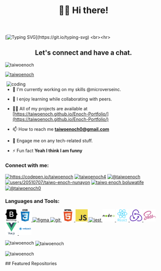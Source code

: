 ## <h1 align='center' style ='margin:30px'>👋🏼 Hi there!</h1><br>
[![Typing SVG](https://readme-typing-svg.demolab.com?font=Fira+Code&size=40&pause=1000&center=true&vCenter=true&width=1000&height=52&lines=Welcome,+and+thank+you+for+visiting!;I+am+Enoch,+a+Full+Stack+Developer;and+I+am+open+to+OPPORTUNITIES.)](https://git.io/typing-svg)
<br><hr>
<h2 align="center">Let's connect and have a chat.</h2>

<p align="left"> <img src="https://komarev.com/ghpvc/?username=taiwoenoch&label=Profile%20views&color=0e75b6&style=flat" alt="taiwoenoch" /> </p>

<p align="left"> <a href="https://github.com/ryo-ma/github-profile-trophy"><img src="https://github-profile-trophy.vercel.app/?username=taiwoenoch" alt="taiwoenoch" /></a> </p>

<img align="right" alt="coding" width="500" src="https://media3.giphy.com/media/v1.Y2lkPTc5MGI3NjExOTM0N2NkYzJlNzZlOGZkMmY3Y2VhZjAwY2JkMTc2NWVlMmJjZWVlZCZjdD1n/qgQUggAC3Pfv687qPC/giphy.gif">

- 🔭 I'm currently working on my skills @microverseinc.

- 🤝  I enjoy learning while collaborating with peers.

- 👨‍💻 All of my projects are available at [https://taiwoenoch.github.io/Enoch-Portfolio/](https://taiwoenoch.github.io/Enoch-Portfolio/)

- 📫 How to reach me **taiwoenoch0@gmail.com**

- 💬  Engage me on any tech-related stuff.

- ⚡ Fun fact **Yeah I think I am funny**

<h3 align="left">Connect with me:</h3>
<p align="left">
<a href="https://codepen.io/https://codepen.io/taiwoenoch" target="blank"><img align="center" src="https://raw.githubusercontent.com/rahuldkjain/github-profile-readme-generator/master/src/images/icons/Social/codepen.svg" alt="https://codepen.io/taiwoenoch" height="30" width="40" /></a>
<a href="https://twitter.com/taiwoenoch4" target="blank"><img align="center" src="https://raw.githubusercontent.com/rahuldkjain/github-profile-readme-generator/master/src/images/icons/Social/twitter.svg" alt="taiwoenoch4" height="30" width="40" /></a>
<a href="https://linkedin.com/in/@taiwoenoch" target="blank"><img align="center" src="https://raw.githubusercontent.com/rahuldkjain/github-profile-readme-generator/master/src/images/icons/Social/linked-in-alt.svg" alt="@taiwoenoch" height="30" width="40" /></a>
<a href="https://stackoverflow.com/users/users/20510707/taiwo-enoch-nunayon" target="blank"><img align="center" src="https://raw.githubusercontent.com/rahuldkjain/github-profile-readme-generator/master/src/images/icons/Social/stack-overflow.svg" alt="users/20510707/taiwo-enoch-nunayon" height="30" width="40" /></a>
<a href="https://fb.com/taiwo enoch boluwatife" target="blank"><img align="center" src="https://raw.githubusercontent.com/rahuldkjain/github-profile-readme-generator/master/src/images/icons/Social/facebook.svg" alt="taiwo enoch boluwatife" height="30" width="40" /></a>
<a href="https://medium.com/@taiwoenoch0" target="blank"><img align="center" src="https://raw.githubusercontent.com/rahuldkjain/github-profile-readme-generator/master/src/images/icons/Social/medium.svg" alt="@taiwoenoch0" height="30" width="40" /></a>
</p>

<h3 align="left">Languages and Tools:</h3>
<p align="left"> <a href="https://getbootstrap.com" target="_blank" rel="noreferrer"> <img src="https://raw.githubusercontent.com/devicons/devicon/master/icons/bootstrap/bootstrap-plain-wordmark.svg" alt="bootstrap" width="40" height="40"/> </a> <a href="https://www.w3schools.com/css/" target="_blank" rel="noreferrer"> <img src="https://raw.githubusercontent.com/devicons/devicon/master/icons/css3/css3-original-wordmark.svg" alt="css3" width="40" height="40"/> </a> <a href="https://www.figma.com/" target="_blank" rel="noreferrer"> <img src="https://www.vectorlogo.zone/logos/figma/figma-icon.svg" alt="figma" width="40" height="40"/> </a> <a href="https://git-scm.com/" target="_blank" rel="noreferrer"> <img src="https://www.vectorlogo.zone/logos/git-scm/git-scm-icon.svg" alt="git" width="40" height="40"/> </a> <a href="https://www.w3.org/html/" target="_blank" rel="noreferrer"> <img src="https://raw.githubusercontent.com/devicons/devicon/master/icons/html5/html5-original-wordmark.svg" alt="html5" width="40" height="40"/> </a> <a href="https://developer.mozilla.org/en-US/docs/Web/JavaScript" target="_blank" rel="noreferrer"> <img src="https://raw.githubusercontent.com/devicons/devicon/master/icons/javascript/javascript-original.svg" alt="javascript" width="40" height="40"/> </a> <a href="https://jestjs.io" target="_blank" rel="noreferrer"> <img src="https://www.vectorlogo.zone/logos/jestjsio/jestjsio-icon.svg" alt="jest" width="40" height="40"/> </a> <a href="https://nodejs.org" target="_blank" rel="noreferrer"> <img src="https://raw.githubusercontent.com/devicons/devicon/master/icons/nodejs/nodejs-original-wordmark.svg" alt="nodejs" width="40" height="40"/> </a> <a href="https://reactjs.org/" target="_blank" rel="noreferrer"> <img src="https://raw.githubusercontent.com/devicons/devicon/master/icons/react/react-original-wordmark.svg" alt="react" width="40" height="40"/> </a> <a href="https://redux.js.org" target="_blank" rel="noreferrer"> <img src="https://raw.githubusercontent.com/devicons/devicon/master/icons/redux/redux-original.svg" alt="redux" width="40" height="40"/> </a> <a href="https://sass-lang.com" target="_blank" rel="noreferrer"> <img src="https://raw.githubusercontent.com/devicons/devicon/master/icons/sass/sass-original.svg" alt="sass" width="40" height="40"/> </a> <a href="https://vuejs.org/" target="_blank" rel="noreferrer"> <img src="https://raw.githubusercontent.com/devicons/devicon/master/icons/vuejs/vuejs-original-wordmark.svg" alt="vuejs" width="40" height="40"/> </a> <a href="https://webpack.js.org" target="_blank" rel="noreferrer"> <img src="https://raw.githubusercontent.com/devicons/devicon/d00d0969292a6569d45b06d3f350f463a0107b0d/icons/webpack/webpack-original-wordmark.svg" alt="webpack" width="40" height="40"/> </a> </p>

<p><img align="left" src="https://github-readme-stats.vercel.app/api/top-langs?username=taiwoenoch&show_icons=true&locale=en&layout=compact" alt="taiwoenoch" /></p>

<p>&nbsp;<img align="center" src="https://github-readme-stats.vercel.app/api?username=taiwoenoch&show_icons=true&locale=en" alt="taiwoenoch" /></p>

<p><img align="center" src="https://github-readme-streak-stats.herokuapp.com/?user=taiwoenoch&" alt="taiwoenoch" /></p>
## Featured Repositories
